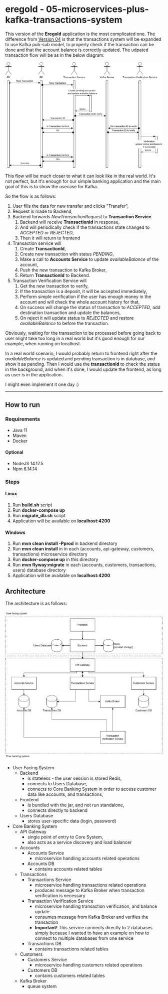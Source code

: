 # eregold - 05-microservices-plus-kafka-transactions-system

This version of the **Eregold** application is the most complicated one. The difference from 
[Version 04](https://github.com/DigitalCrafting/eregold/tree/master/04-web-app-plus-microservice-middleware) is that the transactions system will be expanded to use Kafka pub-sub model, to properly check if the transaction can be done and that the account balance is correctly updated.
The udpated transaction flow will be as in the below diagram:

![TransactionFlow](./assets/transaction_flow.png)

This flow will be much closer to what it can look like in the real world. It's not perfect, but it's enough for our simple banking application and the main goal of this is to show the usecase for Kafka.

So the flow is as follows:
1. User fills the data for new transfer and clicks "Transfer",
2. Request is made to Backend,
3. Backend forwards *NewTransactionRequest* to **Transaction Service**
   1. Backend will receive **TransactionId** in response,
   2. And will periodically check if the transactions state changed to *ACCEPTED* or *REJECTED*,
   3. Then it will return to frontend
4. Transaction service will
   1. Create **TransactionId**,
   2. Create new transaction with status *PENDING*,
   3. Make a call to **Accounts Service** to update *availableBalance* of the account,
   4. Push the new transaction to Kafka Broker,
   5. Return **TransactionId** to Backend.
5. Transaction Verification Service will
   1. Get the new transaction to verify,
   2. If the transaction is a deposit, it will be accepted immediately,
   3. Perform simple verification if the user has enough money in the account and will check the whole account history for that,
   4. On success will change the status of transaction to *ACCEPTED*, add destination transaction and update the balances,
   5. On reject it will update status to *REJECTED* and restore *availableBalance* to before the transaction. 


Obviously, waiting for the transaction to be processed before going back to user might take too long in a real world but it's good enough for our example, when running on localhost.

In a real world scenario, I would probably return to frontend right after the *availableBalance* is updated and pending transaction is in database, and show it as pending. Then I would use the **transactionId** to check the status in the background, and when it's done, I would update the frontend, as long as user is in the application.

I might even implement it one day :)


---
## How to run
### Requirements
- Java 11
- Maven
- Docker
#### Optional
- NodeJS 14.17.5
- Npm 6.14.14

### Steps
#### Linux
1. Run **build.sh** script
2. Run **docker-compose up**
4. Run **migrate_db.sh** script
5. Application will be available on **localhost:4200**

#### Windows
1. Run **mvn clean install -Pprod** in backend directory
2. Run **mvn clean install** in in each (accounts, api-gateway, customers, transactions) microservice directory
3. Run **docker-compose up** in this directory
4. Run **mvn flyway:migrate** in each (accounts, customers, transactions, users) database directory
5. Application will be available on **localhost:4200**

## Architecture

The architecture is as follows:

![Diagram](./assets/diagram.png)

- User Facing System
  - Backend 
    - is stateless - the user session is stored Redis,
    - connects to Users Database,
    - connects to Core Banking System in order to access customer data like accounts, and transactions,
  - Frontend
    - is bundled with the jar, and not run standalone,
    - connects directly to backend
  - Users Database
    - stores user-specific data (login, password)
- Core Banking System
  - API Gateway
    - single point of entry to Core System,
    - also acts as a service discovery and load balancer
  - Accounts
    - Accounts Service
      - microservice handling accounts related operations
    - Accounts DB
      - contains accounts related tables
  - Transactions
    - Transactions Service
      - microservice handling transactions related operations
      - produces message to Kafka Broker when transaction verification is necessary
    - Transaction Verification Service
      - microservice handling transaction verification, and balance update
      - consumes message from Kafka Broker and verifies the transaction
      - **Important!** This service connects directly to 2 databases simply because I wanted to have an example on how to connect to multiple databases from one service
    - Transactions DB
      - contains transactions related tables
  - Customers
    - Customers Service
      - microservice handling customers related operations
    - Customers DB
      - contains customers related tables
  - Kafka Broker
    - queue system